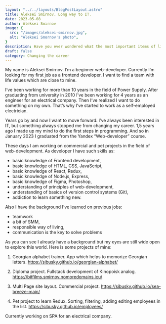 ```yaml
---
layout: "../../layouts/BlogPostLayout.astro"
title: Aleksei Smirnov. Long way to IT.
date: 2023-05-08
author: Aleksei Smirnov
image: {
  src: "/images/aleksei-smirnov.jpg",
  alt: "Aleksei Smornov's photo",
}
description: Have you ever wondered what the most important items of life are? Well, wonder no more!
draft: false
category: Changing the career
---
```


My name is Aleksei Smirnov. I’m a beginner web-developer. Currently I’m looking for my first job as a frontend developer. I want to find a team with life values which are close to mine. 

I’ve been working for more than 10 years in the field of Power Supply. After graduating from university in 2010 I’ve been working for 4 years as an engineer for an electrical company. Then I’ve realized I want to do something on my own. That’s why I’ve started to work as a self-employed electrician. 

Years go by and now I want to move forward. I’ve always been interested in IT, but something always stopped me from changing my career. 1,5 years ago I made up my mind to do the first steps in programming. And so in January 2023 I graduated from the Yandex “Web-developer” course.

These days I am working on commercial and pet projects in the field of web-development. As developer I have such skills as:
- basic knowledge of Frontend development, 
- basic knowledge of HTML, CSS, JavaScript,
- basic knowledge of React, Redux,
- basic knowledge of Node.js, Express,
- basic knowledge of Figma, Photoshop,
- understanding of principles of web-development,
- understanding of basics of version control systems (Git),
- addiction to learn something new.

Also I have the background I’ve learned on previous jobs:
- teamwork
- a bit of SMM,
- responsible way of living,
- communication is the key to solve problems

As you can see I already have a background but my eyes are still wide open to explore this world. Here is some projects of mine:

1. Georgian alphabet trainer. App which helps to memorize Georgian letters.
https://sibusky.github.io/georgian-alphabet/

2. Diploma project. Fullstack development of Kinopoisk analog. 
https://bitfilms.smirnov.nomoredomains.icu/

3. Multi Page site layout. Commercial project.
https://sibusky.github.io/sea-breeze-main/

4. Pet project to learn Redux. Sorting, filtering, adding editing employees in the list.
https://sibusky.github.io/employees/

Currently working on SPA for an electrical company. 

